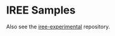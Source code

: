 # IREE Samples

Also see the [iree-experimental](https://github.com/iree-org/iree-experimental)
repository.
